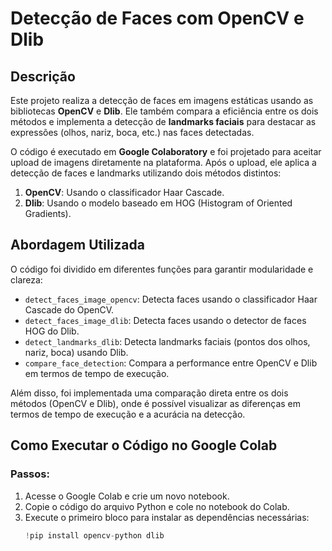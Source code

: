 # Detecção de Faces com OpenCV e Dlib

## Descrição
Este projeto realiza a detecção de faces em imagens estáticas usando as bibliotecas **OpenCV** e **Dlib**. Ele também compara a eficiência entre os dois métodos e implementa a detecção de **landmarks faciais** para destacar as expressões (olhos, nariz, boca, etc.) nas faces detectadas.

O código é executado em **Google Colaboratory** e foi projetado para aceitar upload de imagens diretamente na plataforma. Após o upload, ele aplica a detecção de faces e landmarks utilizando dois métodos distintos:
1. **OpenCV**: Usando o classificador Haar Cascade.
2. **Dlib**: Usando o modelo baseado em HOG (Histogram of Oriented Gradients).

## Abordagem Utilizada
O código foi dividido em diferentes funções para garantir modularidade e clareza:
- `detect_faces_image_opencv`: Detecta faces usando o classificador Haar Cascade do OpenCV.
- `detect_faces_image_dlib`: Detecta faces usando o detector de faces HOG do Dlib.
- `detect_landmarks_dlib`: Detecta landmarks faciais (pontos dos olhos, nariz, boca) usando Dlib.
- `compare_face_detection`: Compara a performance entre OpenCV e Dlib em termos de tempo de execução.

Além disso, foi implementada uma comparação direta entre os dois métodos (OpenCV e Dlib), onde é possível visualizar as diferenças em termos de tempo de execução e a acurácia na detecção.

## Como Executar o Código no Google Colab

### Passos:
1. Acesse o Google Colab e crie um novo notebook.
2. Copie o código do arquivo Python e cole no notebook do Colab.
3. Execute o primeiro bloco para instalar as dependências necessárias:
   ```python
   !pip install opencv-python dlib
